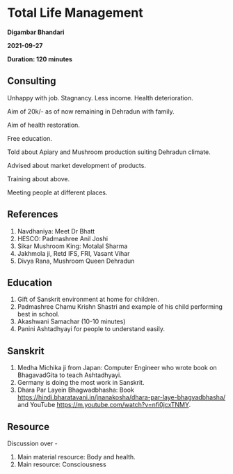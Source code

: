 # Total Life Management

**Digambar Bhandari**

**2021-09-27**

**Duration: 120 minutes**

## Consulting

Unhappy with job. Stagnancy. Less income. Health deterioration. 

Aim of 20k/- as of now remaining in Dehradun with family. 

Aim of health restoration. 

Free education. 

Told about Apiary and Mushroom production suiting Dehradun climate. 

Advised about market development of products. 

Training about above. 

Meeting people at different places.

## References

 1.  Navdhaniya: Meet Dr Bhatt
 2.  HESCO: Padmashree Anil Joshi 
 3. Sikar Mushroom King: Motalal Sharma 
 4. Jakhmola ji, Retd IFS, FRI, Vasant Vihar
 5. Divya Rana, Mushroom Queen Dehradun

## Education 

1. Gift of Sanskrit environment at home for children. 
 2. Padmashree Chamu Krishn Shastri and example of his child performing best in school. 
 3. Akashwani Samachar (10-10 minutes)
 4. Panini Ashtadhyayi for people to understand easily.

## Sanskrit 

 1.  Medha Michika ji from Japan: Computer Engineer who wrote book on BhagavadGita to teach Ashtadhyayi. 
 2. Germany is doing the most work in Sanskrit. 
 3. Dhara Par Layein Bhagwadbhasha: Book https://hindi.bharatavani.in/jnanakosha/dhara-par-laye-bhagvadbhasha/ and YouTube https://m.youtube.com/watch?v=nfi0jcxTNMY. 
 
## Resource 

Discussion over - 

1. Main material resource: Body and health. 
 2. Main resource: Consciousness
 

